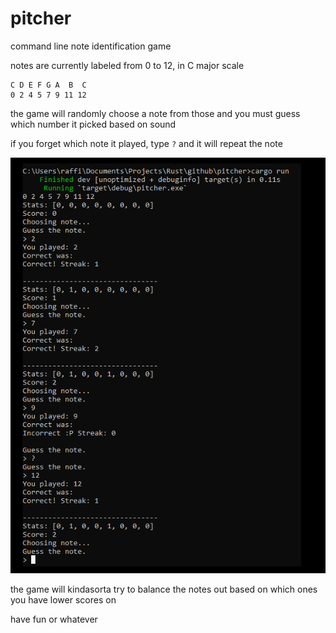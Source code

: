 # pitcher
command line note identification game

notes are currently labeled from 0 to 12, in C major scale

```
C D E F G A  B  C
0 2 4 5 7 9 11 12
```

the game will randomly choose a note from those and you must guess which number it picked based on sound

if you forget which note it played, type `?` and it will repeat the note

![gameplay.png](gameplay.png)

the game will kindasorta try to balance the notes out based on which ones you have lower scores on

have fun or whatever
